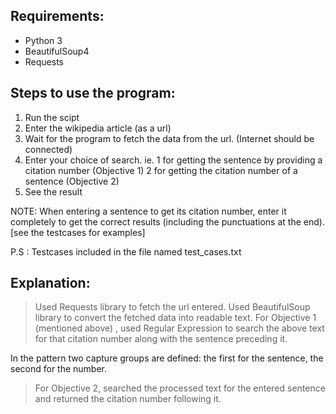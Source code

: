 
Requirements:
-------------

* Python 3
* BeautifulSoup4
* Requests

Steps to use the program:
-------------------------

1. Run the scipt
2. Enter the wikipedia article (as a url)
3. Wait for the program to fetch the data from the url. (Internet should be connected)
4. Enter your choice of search. ie.
	1 for getting the sentence by providing a citation number (Objective 1)
	2 for getting the citation number of a sentence	(Objective 2)
5. See the result


NOTE: When entering a sentence to get its citation number, enter it completely to get
	the correct results (including the punctuations at the end).
	[see the testcases for examples]

P.S : Testcases included in the file named test_cases.txt




Explanation:
------------

> Used Requests library to fetch the url entered.
> Used BeautifulSoup library to convert the fetched data into readable text.
> For Objective 1 (mentioned above) , used Regular Expression to search the 
  above text for that citation number along with the sentence preceding it. 
	
  In the pattern two capture groups are defined: the first for the sentence, the second
  for the number.

> For Objective 2, searched the processed text for the entered sentence and returned the 
  citation number following it. 



